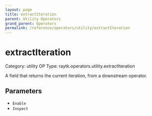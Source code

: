 ```yaml
---
layout: page
title: extractIteration
parent: Utility Operators
grand_parent: Operators
permalink: /reference/operators/utility/extractIteration
---
```


# extractIteration

Category: utility
OP Type: raytk.operators.utility.extractIteration



A field that returns the current iteration, from a downstream
operator.

## Parameters

* `Enable`
* `Inspect`